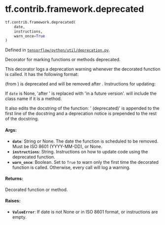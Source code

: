 <div itemscope itemtype="http://developers.google.com/ReferenceObject">
<meta itemprop="name" content="tf.contrib.framework.deprecated" />
<meta itemprop="path" content="Stable" />
</div>

# tf.contrib.framework.deprecated

``` python
tf.contrib.framework.deprecated(
    date,
    instructions,
    warn_once=True
)
```



Defined in [`tensorflow/python/util/deprecation.py`](https://www.tensorflow.org/code/tensorflow/python/util/deprecation.py).

Decorator for marking functions or methods deprecated.

This decorator logs a deprecation warning whenever the decorated function is
called. It has the following format:

  <function> (from <module>) is deprecated and will be removed after <date>.
  Instructions for updating:
  <instructions>

If `date` is None, 'after <date>' is replaced with 'in a future version'.
<function> will include the class name if it is a method.

It also edits the docstring of the function: ' (deprecated)' is appended
to the first line of the docstring and a deprecation notice is prepended
to the rest of the docstring.

#### Args:

* <b>`date`</b>: String or None. The date the function is scheduled to be removed.
    Must be ISO 8601 (YYYY-MM-DD), or None.
* <b>`instructions`</b>: String. Instructions on how to update code using the
    deprecated function.
* <b>`warn_once`</b>: Boolean. Set to `True` to warn only the first time the decorated
    function is called. Otherwise, every call will log a warning.


#### Returns:

Decorated function or method.


#### Raises:

* <b>`ValueError`</b>: If date is not None or in ISO 8601 format, or instructions are
    empty.